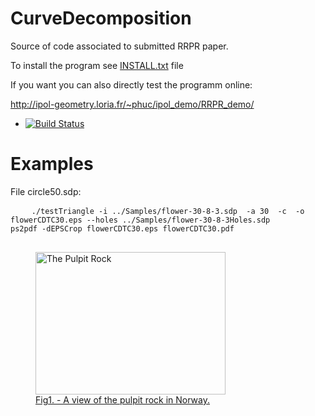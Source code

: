 # CurveDecomposition

Source of code associated to submitted RRPR paper.


To install the program see <a href="https://github.com/ngophuc/CurveDecomposition/blob/master/INSTALL.txt">INSTALL.txt</a> file


If you want you can also directly test the programm online:

http://ipol-geometry.loria.fr/~phuc/ipol_demo/RRPR_demo/


* [![Build Status](https://travis-ci.org/ngophuc/CurveDecomposition.svg?branch=master)](https://travis-ci.org/ngophuc/CurveDecomposition)

# Examples

<p>File <a herf="https://github.com/ngophuc/CurveDecomposition/blob/master/Samples/circle50.sdp">circle50.sdp: </p>&#x000A;&#x000A;
<pre class="code highlight js-syntax-highlight plaintext">
	<code>./testTriangle -i ../Samples/flower-30-8-3.sdp  -a 30  -c  -o flowerCDTC30.eps --holes ../Samples/flower-30-8-3Holes.sdp&#x000A;ps2pdf -dEPSCrop flowerCDTC30.eps flowerCDTC30.pdf&#x000A;</code>
</pre>&#x000A;&#x000A;
<p>
	<a href="http://gitlab.ker.iutsd.univ-lorraine.fr/kerautret/DGtalImageVectorization/raw/master/Results/flowerCDTC30.pdf"> 
		<figure>
  			<img src="img_pulpit.jpg" alt="The Pulpit Rock" width="304" height="228">
  			<figcaption>Fig1. - A view of the pulpit rock in Norway.</figcaption>
			</figure>
</p>